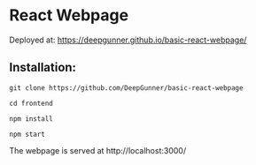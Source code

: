 # React Webpage

Deployed at: https://deepgunner.github.io/basic-react-webpage/

## Installation:

`git clone https://github.com/DeepGunner/basic-react-webpage`

`cd frontend`

`npm install`

`npm start`

The webpage is served at http://localhost:3000/
